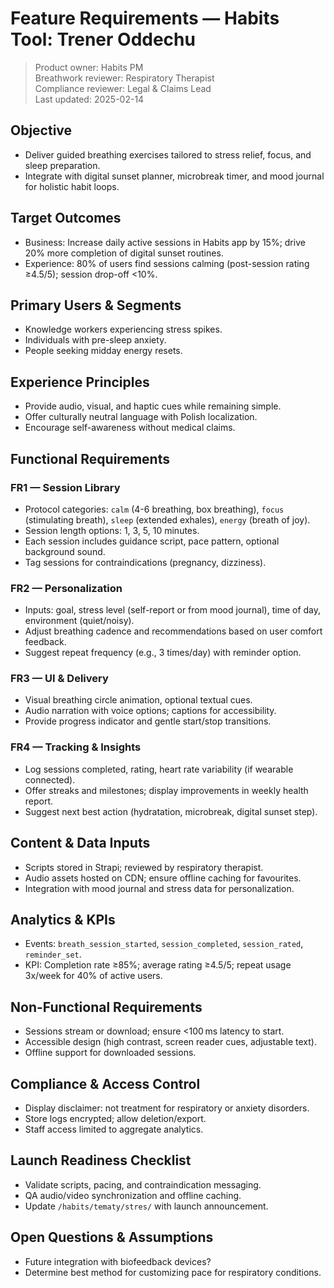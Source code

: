 # Feature Requirements — Habits Tool: Trener Oddechu

> Product owner: Habits PM  
> Breathwork reviewer: Respiratory Therapist  
> Compliance reviewer: Legal & Claims Lead  
> Last updated: 2025-02-14

## Objective
- Deliver guided breathing exercises tailored to stress relief, focus, and sleep preparation.
- Integrate with digital sunset planner, microbreak timer, and mood journal for holistic habit loops.

## Target Outcomes
- Business: Increase daily active sessions in Habits app by 15%; drive 20% more completion of digital sunset routines.
- Experience: 80% of users find sessions calming (post-session rating ≥4.5/5); session drop-off <10%.

## Primary Users & Segments
- Knowledge workers experiencing stress spikes.
- Individuals with pre-sleep anxiety.
- People seeking midday energy resets.

## Experience Principles
- Provide audio, visual, and haptic cues while remaining simple.
- Offer culturally neutral language with Polish localization.
- Encourage self-awareness without medical claims.

## Functional Requirements

### FR1 — Session Library
- Protocol categories: `calm` (4-6 breathing, box breathing), `focus` (stimulating breath), `sleep` (extended exhales), `energy` (breath of joy).
- Session length options: 1, 3, 5, 10 minutes.
- Each session includes guidance script, pace pattern, optional background sound.
- Tag sessions for contraindications (pregnancy, dizziness).

### FR2 — Personalization
- Inputs: goal, stress level (self-report or from mood journal), time of day, environment (quiet/noisy).
- Adjust breathing cadence and recommendations based on user comfort feedback.
- Suggest repeat frequency (e.g., 3 times/day) with reminder option.

### FR3 — UI & Delivery
- Visual breathing circle animation, optional textual cues.
- Audio narration with voice options; captions for accessibility.
- Provide progress indicator and gentle start/stop transitions.

### FR4 — Tracking & Insights
- Log sessions completed, rating, heart rate variability (if wearable connected).
- Offer streaks and milestones; display improvements in weekly health report.
- Suggest next best action (hydratation, microbreak, digital sunset step).

## Content & Data Inputs
- Scripts stored in Strapi; reviewed by respiratory therapist.
- Audio assets hosted on CDN; ensure offline caching for favourites.
- Integration with mood journal and stress data for personalization.

## Analytics & KPIs
- Events: `breath_session_started`, `session_completed`, `session_rated`, `reminder_set`.
- KPI: Completion rate ≥85%; average rating ≥4.5/5; repeat usage 3x/week for 40% of active users.

## Non-Functional Requirements
- Sessions stream or download; ensure <100 ms latency to start.
- Accessible design (high contrast, screen reader cues, adjustable text).
- Offline support for downloaded sessions.

## Compliance & Access Control
- Display disclaimer: not treatment for respiratory or anxiety disorders.
- Store logs encrypted; allow deletion/export.
- Staff access limited to aggregate analytics.

## Launch Readiness Checklist
- Validate scripts, pacing, and contraindication messaging.
- QA audio/video synchronization and offline caching.
- Update `/habits/tematy/stres/` with launch announcement.

## Open Questions & Assumptions
- Future integration with biofeedback devices?
- Determine best method for customizing pace for respiratory conditions.
